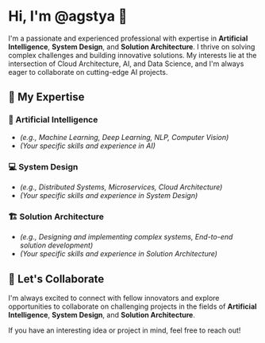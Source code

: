 # Hi, I'm @agstya 👋

I'm a passionate and experienced professional with expertise in **Artificial Intelligence**, **System Design**, and **Solution Architecture**. I thrive on solving complex challenges and building innovative solutions. My interests lie at the intersection of Cloud Architecture, AI, and Data Science, and I'm always eager to collaborate on cutting-edge AI projects.


## 🚀 My Expertise

### 🧠 Artificial Intelligence
- *(e.g., Machine Learning, Deep Learning, NLP, Computer Vision)*
- *(Your specific skills and experience in AI)*

### 💻 System Design
- *(e.g., Distributed Systems, Microservices, Cloud Architecture)*
- *(Your specific skills and experience in System Design)*

### 🏗️ Solution Architecture
- *(e.g., Designing and implementing complex systems, End-to-end solution development)*
- *(Your specific skills and experience in Solution Architecture)*


## 🤝 Let's Collaborate

I'm always excited to connect with fellow innovators and explore opportunities to collaborate on challenging projects in the fields of **Artificial Intelligence**, **System Design**, and **Solution Architecture**.

If you have an interesting idea or project in mind, feel free to reach out!

<!---
agstya/agstya is a ✨ special ✨ repository because its `README.md` (this file) appears on your GitHub profile.
You can click the Preview link to take a look at your changes.
--->
